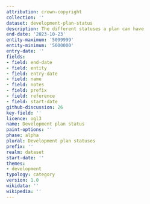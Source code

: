 ```yaml
---
attribution: crown-copyright
collection: ''
dataset: development-plan-status
description: The different statuses a plan can have
end-date: '2023-10-23'
entity-maximum: '5099999'
entity-minimum: '5000000'
entry-date: ''
fields:
- field: end-date
- field: entity
- field: entry-date
- field: name
- field: notes
- field: prefix
- field: reference
- field: start-date
github-discussion: 26
key-field: ''
licence: ogl3
name: Development plan status
paint-options: ''
phase: alpha
plural: Development plan statuses
prefix: ''
realm: dataset
start-date: ''
themes:
- development
typology: category
version: 1.0
wikidata: ''
wikipedia: ''
---
```

